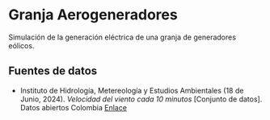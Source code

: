 # Granja Aerogeneradores
Simulación de la generación eléctrica de una granja de generadores eólicos.

## Fuentes de datos
+ Instituto de Hidrología, Metereología y Estudios Ambientales (18 de Junio, 
2024). *Velocidad del viento cada 10 minutos* [Conjunto de datos]. Datos 
abiertos Colombia [Enlace](https://www.datos.gov.co/Ambiente-y-Desarrollo-Sostenible/Velocidad-Viento/sgfv-3yp8/about_data)
